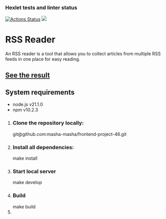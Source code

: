 ### Hexlet tests and linter status

[![Actions Status](https://github.com/masha-masha/frontend-project-11/actions/workflows/hexlet-check.yml/badge.svg)](https://github.com/masha-masha/frontend-project-11/actions)
<a href="https://codeclimate.com/github/masha-masha/frontend-project-11/maintainability"><img src="https://api.codeclimate.com/v1/badges/75ff5dbe5759321dea71/maintainability" /></a>

<h1>RSS Reader</h1>
<p>An RSS reader is a tool that allows you to collect articles from multiple RSS feeds in one place for easy reading.</p>
<h2><a href=https://frontend-project-11-pied-theta.vercel.app/> See the result</a></h2>
<p>
<h2>System requirements</h2>
   <ul>
      <li>node.js v21.1.0</li>
      <li>npm v10.2.3</li>
   </ul>
</p>
   <ol>
     <li><h3>Clone the repository locally:</h3>
         git@github.com:masha-masha/frontend-project-46.git
      </li>
      <li><h3>Install all dependencies:</h3>
         make install
      </li>
      <li><h3>Start local server</h3>
         make develop
      </li>
      <li><h3>Build</h3>
       make build
      <li>
      </ol>
